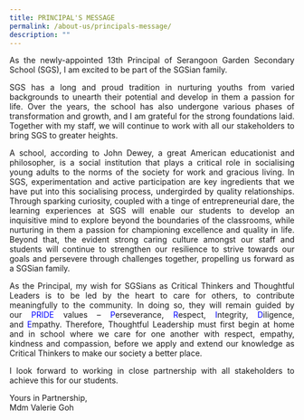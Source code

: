 ```yaml
---
title: PRINCIPAL'S MESSAGE
permalink: /about-us/principals-message/
description: ""
---
```

<p style="text-align: justify;"> As the newly-appointed 13th Principal of Serangoon Garden Secondary School (SGS), I am excited to be part of the SGSian family.

<p style="text-align: justify;"> SGS has a long and proud tradition in nurturing youths from varied backgrounds to unearth their potential and develop in them a passion for life. Over the years, the school has also undergone various phases of transformation and growth, and I am grateful for the strong foundations laid. Together with my staff, we will continue to work with all our stakeholders to bring SGS to greater heights.

<p style="text-align: justify;"> A school, according to John Dewey, a great American educationist and philosopher, is a social institution that plays a critical role in socialising young adults to the norms of the society for work and gracious living. In SGS, experimentation and active participation are key ingredients that we have put into this socialising process, undergirded by quality relationships. Through sparking curiosity, coupled with a tinge of entrepreneurial dare, the learning experiences at SGS will enable our students to develop an inquisitive mind to explore beyond the boundaries of the classrooms, while nurturing in them a passion for championing excellence and quality in life. Beyond that, the evident strong caring culture amongst our staff and students will continue to strengthen our resilience to strive towards our goals and persevere through challenges together, propelling us forward as a SGSian family.

<p style="text-align: justify;"> As the Principal, my wish for SGSians as Critical Thinkers and Thoughtful Leaders is to be led by the heart to care for others, to contribute meaningfully to the community. In doing so, they will remain guided by our <font color="blue">PRIDE</font> values – <font color="blue">P</font>erseverance, <font color="blue">R</font>espect, <font color="blue">I</font>ntegrity, <font color="blue">D</font>iligence, and <font color="blue">E</font>mpathy. Therefore, Thoughtful Leadership must first begin at home and in school where we care for one another with respect, empathy, kindness and compassion, before we apply and extend our knowledge as Critical Thinkers to make our society a better place.

<p style="text-align: justify;"> I look forward to working in close partnership with all stakeholders to achieve this for our students.</p> 

Yours in Partnership, <br>
Mdm Valerie Goh